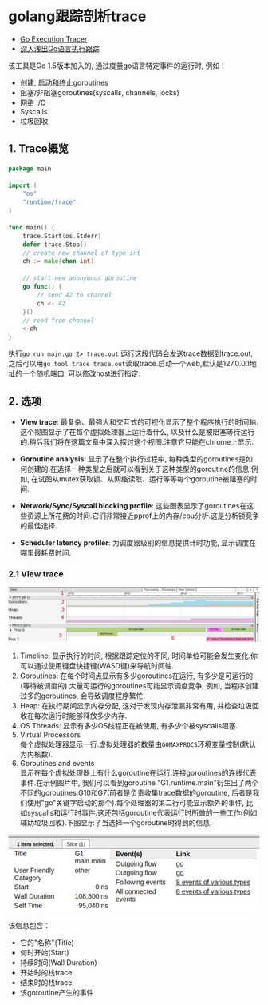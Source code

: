 # golang跟踪剖析trace

- [Go Execution Tracer](https://docs.google.com/document/u/0/d/1FP5apqzBgr7ahCCgFO-yoVhk4YZrNIDNf9RybngBc14/pub?pli=1)
- [深入浅出Go语言执行跟踪](https://mp.weixin.qq.com/s?__biz=MzUxMDQxMDMyNg==&mid=2247484297&idx=1&sn=7a01fa4f454189fc3ccdb32a6e0d6897&scene=21#wechat_redirect)

该工具是Go 1.5版本加入的, 通过度量go语言特定事件的运行时, 例如：

- 创建, 启动和终止goroutines
- 阻塞/非阻塞goroutines(syscalls, channels, locks)
- 网络 I/O
- Syscalls
- 垃圾回收

## 1. Trace概览

```go
package main

import (
    "os"
    "runtime/trace"
)

func main() {
    trace.Start(os.Stderr)
    defer trace.Stop()
    // create new channel of type int
    ch := make(chan int)

    // start new anonymous goroutine
    go func() {
        // send 42 to channel
        ch <- 42
    }()
    // read from channel
    <-ch
}
```

执行`go run main.go 2> trace.out` 运行这段代码会发送trace数据到trace.out, 之后可以用`go tool trace trace.out`读取trace.启动一个web,默认是127.0.0.1地址的一个随机端口, 可以修改host进行指定.

## 2. 选项

- **View trace**: 最复杂、最强大和交互式的可视化显示了整个程序执行的时间轴.这个视图显示了在每个虚拟处理器上运行着什么, 以及什么是被阻塞等待运行的.稍后我们将在这篇文章中深入探讨这个视图.注意它只能在chrome上显示.

- **Goroutine analysis**: 显示了在整个执行过程中, 每种类型的goroutines是如何创建的.在选择一种类型之后就可以看到关于这种类型的goroutine的信息.例如, 在试图从mutex获取锁、从网络读取、运行等等每个goroutine被阻塞的时间.

- **Network/Sync/Syscall blocking profile**: 这些图表显示了goroutines在这些资源上所花费的时间.它们非常接近pprof上的内存/cpu分析.这是分析锁竞争的最佳选择.

- **Scheduler latency profiler**: 为调度器级别的信息提供计时功能, 显示调度在哪里最耗费时间.

### 2.1 View trace

![go-trace](../assets/go-trace1.png)

1. Timeline: 显示执行的时间, 根据跟踪定位的不同, 时间单位可能会发生变化.你可以通过使用键盘快捷键(WASD键)来导航时间轴.
2. Goroutines: 在每个时间点显示有多少goroutines在运行, 有多少是可运行的(等待被调度的).大量可运行的goroutines可能显示调度竞争, 例如, 当程序创建过多的goroutines, 会导致调度程序繁忙.
3. Heap: 在执行期间显示内存分配, 这对于发现内存泄漏非常有用, 并检查垃圾回收在每次运行时能够释放多少内存.
4. OS Threads: 显示有多少OS线程正在被使用, 有多少个被syscalls阻塞.
5. Virtual Processors  
每个虚拟处理器显示一行.虚拟处理器的数量由`GOMAXPROCS`环境变量控制(默认为内核数).
6. Goroutines and events  
显示在每个虚拟处理器上有什么goroutine在运行.连接goroutines的连线代表事件.在示例图片中, 我们可以看到goroutine "G1.runtime.main"衍生出了两个不同的goroutines:G10和G7(前者是负责收集trace数据的goroutine, 后者是我们使用"go"关键字启动的那个).每个处理器的第二行可能显示额外的事件, 比如syscalls和运行时事件.这还包括goroutine代表运行时所做的一些工作(例如辅助垃圾回收).下图显示了当选择一个goroutine时得到的信息.

![go trace goroutine](../assets/go-trace-goroutine.png)

该信息包含：

- 它的"名称"(Title)
- 何时开始(Start)
- 持续时间(Wall Duration)
- 开始时的栈trace
- 结束时的栈trace
- 该goroutine产生的事件